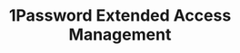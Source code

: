 ---
description: Secure every sign-in for every app on every device.
episode: 592
link: https://1password.com/unplugged
shortname: 1password.com-lup
title: 1Password Extended Access Management
---